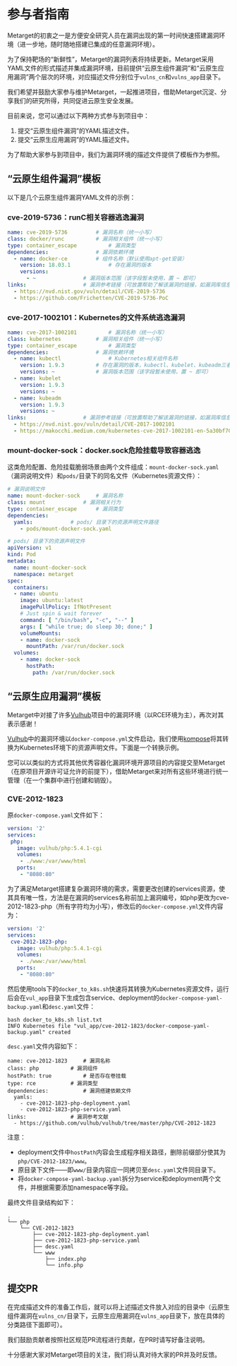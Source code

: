 # 参与者指南

Metarget的初衷之一是方便安全研究人员在漏洞出现的第一时间快速搭建漏洞环境（进一步地，随时随地搭建已集成的任意漏洞环境）。

为了保持靶场的“新鲜性”，Metarget的漏洞列表将持续更新。Metarget采用YAML文件的形式描述并集成漏洞环境，目前提供“云原生组件漏洞”和“云原生应用漏洞”两个层次的环境，对应描述文件分别位于`vulns_cn`和`vulns_app`目录下。

我们希望并鼓励大家参与维护Metarget，一起推进项目，借助Metarget沉淀、分享我们的研究所得，共同促进云原生安全发展。

目前来说，您可以通过以下两种方式参与到项目中：

1. 提交“云原生组件漏洞”的YAML描述文件。
2. 提交“云原生应用漏洞”的YAML描述文件。

为了帮助大家参与到项目中，我们为漏洞环境的描述文件提供了模板作为参照。

## “云原生组件漏洞”模板

以下是几个云原生组件漏洞YAML文件的示例：

### cve-2019-5736：runC相关容器逃逸漏洞

```yaml
name: cve-2019-5736			# 漏洞名称（统一小写）
class: docker/runc			# 漏洞相关组件（统一小写）
type: container_escape			# 漏洞类型
dependencies:				# 漏洞依赖环境
  - name: docker-ce			# 组件名称（默认使用apt-get安装）
    version: 18.03.1			# 存在漏洞的版本
    versions:			
      - ~				# 漏洞版本范围（该字段暂未使用，置 ~ 即可）
links:					# 漏洞参考链接（可放置帮助了解该漏洞的链接，如漏洞库信息、issue信息、首发博客等）
  - https://nvd.nist.gov/vuln/detail/CVE-2019-5736
  - https://github.com/Frichetten/CVE-2019-5736-PoC
```

### cve-2017-1002101：Kubernetes的文件系统逃逸漏洞

```yaml
name: cve-2017-1002101			# 漏洞名称（统一小写）
class: kubernetes			# 漏洞相关组件（统一小写）
type: container_escape			# 漏洞类型
dependencies:				# 漏洞依赖环境
  - name: kubectl		    	# Kubernetes相关组件名称
    version: 1.9.3		  	# 存在漏洞的版本，kubectl、kubelet、kubeadm三者版本一致
    versions: ~				# 漏洞版本范围（该字段暂未使用，置 ~ 即可）
  - name: kubelet
    version: 1.9.3
    versions: ~
  - name: kubeadm
    version: 1.9.3
    versions: ~
links:					# 漏洞参考链接（可放置帮助了解该漏洞的链接，如漏洞库信息、issue信息、首发博客等）
  - https://nvd.nist.gov/vuln/detail/CVE-2017-1002101
  - https://makocchi.medium.com/kubernetes-cve-2017-1002101-en-5a30bf701a3e
```

### mount-docker-sock：docker.sock危险挂载导致容器逃逸

这类危险配置、危险挂载脆弱场景由两个文件组成：`mount-docker-sock.yaml`（漏洞说明文件）和`pods/`目录下的同名文件（Kubernetes资源文件）：

```yaml
# 漏洞说明文件
name: mount-docker-sock		# 漏洞名称
class: mount			# 漏洞相关行为
type: container_escape		# 漏洞类型
dependencies:				
  yamls:			# pods/ 目录下的资源声明文件路径
    - pods/mount-docker-sock.yaml
```

```yaml
# pods/ 目录下的资源声明文件
apiVersion: v1
kind: Pod
metadata:
  name: mount-docker-sock
  namespace: metarget
spec:
  containers:
  - name: ubuntu
    image: ubuntu:latest
    imagePullPolicy: IfNotPresent
    # Just spin & wait forever
    command: [ "/bin/bash", "-c", "--" ]
    args: [ "while true; do sleep 30; done;" ]
    volumeMounts:
    - name: docker-sock
      mountPath: /var/run/docker.sock
  volumes:
    - name: docker-sock
      hostPath:
        path: /var/run/docker.sock
```

## “云原生应用漏洞”模板

Metarget中对接了许多[Vulhub](https://github.com/vulhub/vulhub)项目中的漏洞环境（以RCE环境为主），再次对其表示感谢！

[Vulhub](https://github.com/vulhub/vulhub)中的漏洞环境以`docker-compose.yml`文件启动，我们使用[kompose](https://github.com/kubernetes/kompose)将其转换为Kubernetes环境下的资源声明文件。下面是一个转换示例。

您可以以类似的方式将其他优秀容器化漏洞环境开源项目的内容提交至Metarget（在原项目开源许可证允许的前提下），借助Metarget来对所有这些环境进行统一管理（在一个集群中进行创建和销毁）。

### CVE-2012-1823

原`docker-compose.yaml`文件如下：

```yaml
version: '2'
services:
 php:
   image: vulhub/php:5.4.1-cgi
   volumes:
    - ./www:/var/www/html
   ports:
    - "8080:80"
```

为了满足Metarget搭建复杂漏洞环境的需求，需要更改创建的services资源，使其具有唯一性，方法是在漏洞的services名称前加上漏洞编号，如php更改为cve-2012-1823-php（所有字符均为小写），修改后的`docker-compose.yml`文件内容为：

```yaml
version: '2'
services:
 cve-2012-1823-php:
   image: vulhub/php:5.4.1-cgi
   volumes:
    - ./www:/var/www/html
   ports:
    - "8080:80"
```

然后使用tools下的`docker_to_k8s.sh`快速将其转换为Kubernetes资源文件，运行后会在`vul_app`目录下生成包含service、deployment的`docker-compose-yaml-backup.yaml`和`desc.yaml`文件：

```
bash docker_to_k8s.sh list.txt
INFO Kubernetes file "vul_app/cve-2012-1823/docker-compose-yaml-backup.yaml" created
```

`desc.yaml`文件内容如下：

```
name: cve-2012-1823		# 漏洞名称
class: php			# 漏洞组件
hostPath: true			# 是否存在卷挂载
type: rce			# 漏洞类型
dependencies:			# 漏洞搭建依赖文件
  yamls:
    - cve-2012-1823-php-deployment.yaml
    - cve-2012-1823-php-service.yaml
links:				# 漏洞参考文献
  - https://github.com/vulhub/vulhub/tree/master/php/CVE-2012-1823
```

注意：

- deployment文件中`hostPath`内容会生成程序相关路径，删除前缀部分使其为`php/CVE-2012-1823/www`。
- 原目录下文件——即`www/`目录内容应一同拷贝至`desc.yaml`文件同目录下。
- 将`docker-compose-yaml-backup.yaml`拆分为service和deployment两个文件，并根据需要添加namespace等字段。

最终文件目录结构如下：

```
.
└── php
    └── CVE-2012-1823
        ├── cve-2012-1823-php-deployment.yaml
        ├── cve-2012-1823-php-service.yaml
        ├── desc.yaml
        └── www
            ├── index.php
            └── info.php
```

## 提交PR

在完成描述文件的准备工作后，就可以将上述描述文件放入对应的目录中（云原生组件漏洞在`vulns_cn/`目录下，云原生应用漏洞在`vulns_app`目录下，放在具体的分类路径下面即可）。

我们鼓励贡献者按照社区规范PR流程进行贡献，在PR时请写好备注说明。

十分感谢大家对Metarget项目的关注，我们将认真对待大家的PR并及时反馈。

